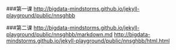 
###第一课
http://bigdata-mindstorms.github.io/jekyll-playground/public/nnsghbb

###第二课
http://bigdata-mindstorms.github.io/jekyll-playground/public/nnsghbb/markdown.md
http://bigdata-mindstorms.github.io/jekyll-playground/public/nnsghbb/html.html
